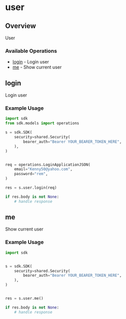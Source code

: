 # user

## Overview

User

### Available Operations

* [login](#login) - Login user
* [me](#me) - Show current user

## login

Login user

### Example Usage

```python
import sdk
from sdk.models import operations

s = sdk.SDK(
    security=shared.Security(
        bearer_auth="Bearer YOUR_BEARER_TOKEN_HERE",
    ),
)


req = operations.LoginApplicationJSON(
    email="Kenny50@yahoo.com",
    password="rem",
)

res = s.user.login(req)

if res.body is not None:
    # handle response
```

## me

Show current user

### Example Usage

```python
import sdk


s = sdk.SDK(
    security=shared.Security(
        bearer_auth="Bearer YOUR_BEARER_TOKEN_HERE",
    ),
)


res = s.user.me()

if res.body is not None:
    # handle response
```
